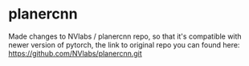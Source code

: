 # planercnn
Made changes to NVlabs / planercnn repo, so that it's compatible with newer version of pytorch, the link to original repo you can found here: https://github.com/NVlabs/planercnn.git
